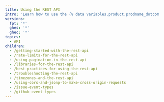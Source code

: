 ```yaml
---
title: Using the REST API
intro: 'Learn how to use the {% data variables.product.prodname_dotcom %} REST API, follow best practices, and troubleshoot problems.'
versions:
  fpt: '*'
  ghes: '*'
  ghec: '*'
topics:
  - API
children:
  - /getting-started-with-the-rest-api
  - /rate-limits-for-the-rest-api
  - /using-pagination-in-the-rest-api
  - /libraries-for-the-rest-api
  - /best-practices-for-using-the-rest-api
  - /troubleshooting-the-rest-api
  - /timezones-and-the-rest-api
  - /using-cors-and-jsonp-to-make-cross-origin-requests
  - /issue-event-types
  - /github-event-types
---
```

